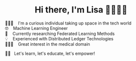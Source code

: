 <h1 align="center">Hi there, I'm Lisa 👋👩🏼‍💻</h1>

👩🏼‍🎓  &nbsp;&nbsp;   I'm a curious individual taking up space in the tech world </br>
🤓  &nbsp;&nbsp;  Machine Learning Engineer </br>
🔭     &nbsp;&nbsp;  Currently researching Federated Learning Methods </br>
💡      &nbsp;&nbsp;  Experienced with Distributed Ledger Technologies </br>
👩🏼‍⚕️     &nbsp;&nbsp; Great interest in the medical domain </br>



💪🏼     &nbsp; Let's learn, let's educate, let's empower! </br>



